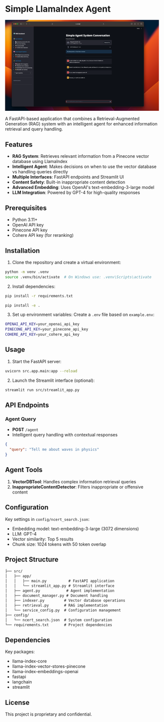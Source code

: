 # Simple LlamaIndex Agent





<img src="assets/image.png" alt="Application Page" title="Website Page">


A FastAPI-based application that combines a Retrieval-Augmented Generation (RAG) system with an intelligent agent for enhanced information retrieval and query handling.

## Features

- **RAG System**: Retrieves relevant information from a Pinecone vector database using LlamaIndex
- **Intelligent Agent**: Makes decisions on when to use the vector database vs handling queries directly
- **Multiple Interfaces**: FastAPI endpoints and Streamlit UI
- **Content Safety**: Built-in inappropriate content detection
- **Advanced Embedding**: Uses OpenAI's text-embedding-3-large model
- **LLM Integration**: Powered by GPT-4 for high-quality responses

## Prerequisites

- Python 3.11+
- OpenAI API key
- Pinecone API key
- Cohere API key (for reranking)

## Installation

1. Clone the repository and create a virtual environment:

```bash
python -m venv .venv
source .venv/bin/activate  # On Windows use: .venv\Scripts\activate
```

2. Install dependencies:

```bash
pip install -r requirements.txt
```

```bash
pip install -e .
```

3. Set up environment variables:
   Create a `.env` file based on `example.env`:

```bash
OPENAI_API_KEY=your_openai_api_key
PINECONE_API_KEY=your_pinecone_api_key
COHERE_API_KEY=your_cohere_api_key
```

## Usage

1. Start the FastAPI server:

```bash
uvicorn src.app.main:app --reload
```

2. Launch the Streamlit interface (optional):

```bash
streamlit run src/streamlit_app.py
```

## API Endpoints

### Agent Query

- **POST** `/agent`
- Intelligent query handling with contextual responses

```json
{
  "query": "Tell me about waves in physics"
}
```

## Agent Tools

1. **VectorDBTool**: Handles complex information retrieval queries
2. **InappropriateContentDetector**: Filters inappropriate or offensive content

## Configuration

Key settings in `config/ncert_search.json`:

- Embedding model: text-embedding-3-large (3072 dimensions)
- LLM: GPT-4
- Vector similarity: Top 5 results
- Chunk size: 1024 tokens with 50 token overlap

## Project Structure

```
├── src/
│   ├── app/
│   │   ├── main.py          # FastAPI application
│   │   └── streamlit_app.py # Streamlit interface
│   ├── agent.py            # Agent implementation
│   ├── document_manager.py # Document handling
│   ├── indexer.py         # Vector database operations
│   ├── retrieval.py       # RAG implementation
│   └── service_config.py  # Configuration management
├── config/
│   └── ncert_search.json  # System configuration
└── requirements.txt       # Project dependencies
```

## Dependencies

Key packages:

- llama-index-core
- llama-index-vector-stores-pinecone
- llama-index-embeddings-openai
- fastapi
- langchain
- streamlit

## License

This project is proprietary and confidential.
